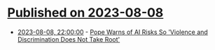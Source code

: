 # [Published on 2023-08-08](index.md)

* [2023-08-08, 22:00:00](https://slashdot.org/story/23/08/08/2040251/pope-warns-of-ai-risks-so-violence-and-discrimination-does-not-take-root?utm_source=rss1.0mainlinkanon&utm_medium=feed) - [Pope Warns of AI Risks So 'Violence and Discrimination Does Not Take Root'](https://slashdot.org/story/23/08/08/2040251/pope-warns-of-ai-risks-so-violence-and-discrimination-does-not-take-root?utm_source=rss1.0mainlinkanon&utm_medium=feed)
